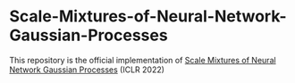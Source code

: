 # Scale-Mixtures-of-Neural-Network-Gaussian-Processes
This repository is the official implementation of [Scale Mixtures of Neural Network Gaussian Processes](https://openreview.net/forum?id=YVPBh4k78iZ) (ICLR 2022)
